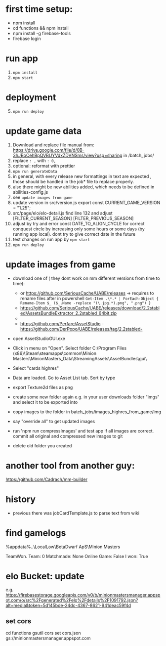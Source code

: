 # first time setup:
- npm install
- cd functions && npm install
- npm install -g firebase-tools
- firebase login

# run app
1. `npm install`
3. `npm start` 

# deployment
5. `npm run deploy`

# update game data
1. Download and replace file manual from: https://drive.google.com/file/d/0B-3hJBoCehBpQVBUYVdxZDVNSms/view?usp=sharing
in /batch_jobs/
2. replace `: ,` with `: 0,`
3. optional: reformat with prettier
4. `npm run generateData`
5. in general, with every release new formattings in text are expected , those should be handled in the job* file to replace properly.
6. also there might be new abilities added, which needs to be defined in abilities-config.js
7. see `update images from game`
8. update version in src/version.js export const CURRENT_GAME_VERSION = "1.25";
9. src/page/elo/elo-detail.js find line 132 and adjust [FILTER_CURRENT_SEASON] [FILTER_PREVIOUS_SEASON]
10. adjust by try and error  const DATE_TO_ALIGN_CYCLE for correct conquest circle by increasing only some hours or some days (by running app local). dont try to give correct date in the future
11. test changes on run app by `npm start`
12. `npm run deploy`


# update images from game
- download one of ( they dont work on mm different versions from time to time): 
  - or https://github.com/SeriousCache/UABE/releases -> requires to rename files after in powershell  `Get-Item .\*.* | ForEach-Object { Rename-Item $_ ($_.Name -replace "(\.jpg.*).png", ".png") }`
  - https://github.com/SeriousCache/UABE/releases/download/2.2stabled/AssetsBundleExtractor_2.2stabled_64bit.zip 
  - 
  - https://github.com/Perfare/AssetStudio -https://github.com/DerPopo/UABE/releases/tag/2.2stabled- 
  
- open AssetStudioGUI.exe
- Click in menu on "Open". Select folder C:\Program Files (x86)\Steam\steamapps\common\Minion Masters\MinionMasters_Data\StreamingAssets\AssetBundles\gui\
- Select "cards highres"
- Data are loaded. Go to Asset List tab. Sort by type
- export Texture2d files as png
- create some new folder again e.g. in your user downloads folder "imgs" and select it to be exported into
- copy images to the folder in batch_jobs/images_highres_from_game/img
- say "override all" to get updated images  
- run 'npm run compressImages' and test app if all images are correct. commit all original and compressed new images to git
- delete old folder you created

# another tool from another guy:
 https://github.com/Cadrach/mm-builder

# history
- previous there was jobCardTemplate.js to parse text from wiki


# find gamelogs

%appdata%\..\LocalLow\BetaDwarf ApS\Minion Masters

TeamWon. Team: 0 Matchmade: None Online Game: False I won: True


# elo Bucket: update

e.g.
https://firebasestorage.googleapis.com/v0/b/minionmastersmanager.appspot.com/o/src%2Fgenerated%2Felo%2Fdetails%2F1091792.json?alt=media&token=5d145bde-24dc-4367-8621-941deac59f4d

## set cors
cd functions
gsutil cors set cors.json gs://minionmastersmanager.appspot.com

